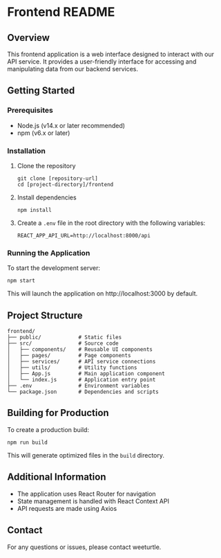 # Frontend README

## Overview
This frontend application is a web interface designed to interact with our API service. It provides a user-friendly interface for accessing and manipulating data from our backend services.

## Getting Started

### Prerequisites
- Node.js (v14.x or later recommended)
- npm (v6.x or later)

### Installation
1. Clone the repository
   ```
   git clone [repository-url]
   cd [project-directory]/frontend
   ```

2. Install dependencies
   ```
   npm install
   ```

3. Create a `.env` file in the root directory with the following variables:
   ```
   REACT_APP_API_URL=http://localhost:8000/api
   ```

### Running the Application
To start the development server:
```
npm start
```

This will launch the application on http://localhost:3000 by default.

## Project Structure
```
frontend/
├── public/            # Static files
├── src/               # Source code
│   ├── components/    # Reusable UI components
│   ├── pages/         # Page components
│   ├── services/      # API service connections
│   ├── utils/         # Utility functions
│   ├── App.js         # Main application component
│   └── index.js       # Application entry point
├── .env               # Environment variables
└── package.json       # Dependencies and scripts
```

## Building for Production
To create a production build:
```
npm run build
```

This will generate optimized files in the `build` directory.

## Additional Information
- The application uses React Router for navigation
- State management is handled with React Context API
- API requests are made using Axios

## Contact
For any questions or issues, please contact weeturtle.

